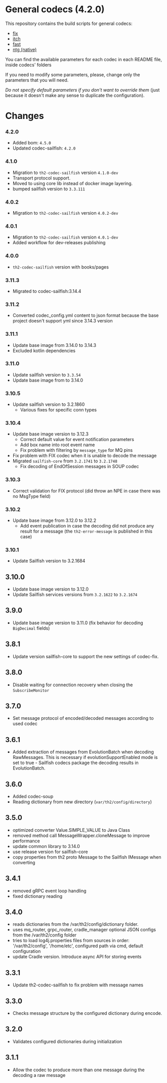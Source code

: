 # General codecs (4.2.0)

This repository contains the build scripts for general codecs:
+ [fix](codec-fix/README.md)
+ [itch](codec-itch/README.md)
+ [fast](codec-fast/README.md)
+ [ntg (native)](codec-ntg/README.md)

You can find the available parameters for each codec in each README file, inside codecs' folders

If you need to modify some parameters, please, change only the parameters that you will need.

_Do not specify default parameters if you don't want to override them_ (just because it doesn't make any sense to duplicate the configuration).

# Changes

### 4.2.0
+ Added bom: `4.5.0`
+ Updated codec-sailfish: `4.2.0`

### 4.1.0
+ Migration to `th2-codec-sailfish` version `4.1.0-dev`
+ Transport protocol support.
+ Moved to using core lib instead of docker image layering.
+ bumped sailfish version to `3.3.111`

### 4.0.2
+ Migration to `th2-codec-sailfish` version `4.0.2-dev`

### 4.0.1

+ Migration to `th2-codec-sailfish` version `4.0.1-dev`
+ Added workflow for dev-releases publishing

### 4.0.0

+ `th2-codec-sailfish` version with books/pages

### 3.11.3

+ Migrated to codec-sailfish:3.14.4

### 3.11.2

+ Converted codec_config.yml content to json format because the base project doesn't support yml since 3.14.3 version 

### 3.11.1

+ Update base image from 3.14.0 to 3.14.3
+ Excluded kotlin dependencies

### 3.11.0

+ Update sailfish version to `3.3.54`
+ Update base image from to 3.14.0

### 3.10.5

+ Update sailfish version to 3.2.1860
  + Various fixes for specific conn types

### 3.10.4

+ Update base image version to 3.12.3
  + Correct default value for event notification parameters
  + Add box name into root event name
  + Fix problem with filtering by `message_type` for MQ pins
+ Fix problem with FIX codec when it is unable to decode the message
+ Migrated `sailfish-core` from `3.2.1741` to `3.2.1748`
  + Fix decoding of EndOfSession messages in SOUP codec

### 3.10.3

+ Correct validation for FIX protocol (did throw an NPE in case there was no MsgType field)

### 3.10.2

+ Update base image from 3.12.0 to 3.12.2
  + Add event publication in case the decoding did not produce any result for a message (the `th2-error-message` is published in this case)

### 3.10.1

+ Update Sailfish version to 3.2.1684

## 3.10.0
+ Update base image version to 3.12.0
+ Update Sailfish services versions from `3.2.1622` to `3.2.1674`

## 3.9.0
+ Update base image version to 3.11.0 (fix behavior for decoding `BigDecimal` fields)

## 3.8.1
+ Update version sailfish-core to support the new settings of codec-fix.

## 3.8.0
+ Disable waiting for connection recovery when closing the `SubscribeMonitor`

## 3.7.0
+ Set message protocol of encoded/decoded messages according to used codec

## 3.6.1
+ Added extraction of messages from EvolutionBatch when decoding RawMessages. This is necessary if evolutionSupportEnabled mode is set to true - Sailfish codecs package the decoding results in EvolutionBatch.

## 3.6.0
+ Added codec-soup
+ Reading dictionary from new directory (`var/th2/config/directory`)

## 3.5.0
+ optimized converter Value.SIMPLE_VALUE to Java Class
+ removed method call MessageWrapper.cloneMessage to improve performance
+ update common library to 3.14.0
+ use release version for sailfish-core
+ copy properties from th2 proto Message to the Sailfish IMessage when converting
    
## 3.4.1

+ removed gRPC event loop handling
+ fixed dictionary reading

## 3.4.0

+ reads dictionaries from the /var/th2/config/dictionary folder.
+ uses mq_router, grpc_router, cradle_manager optional JSON configs from the /var/th2/config folder
+ tries to load log4j.properties files from sources in order: '/var/th2/config', '/home/etc', configured path via cmd, default configuration
+ update Cradle version. Introduce async API for storing events

## 3.3.1

+ Update th2-codec-sailfish to fix problem with message names

## 3.3.0

+ Checks message structure by the configured dictionary during encode.

## 3.2.0

+ Validates configured dictionaries during initialization

## 3.1.1

+ Allow the codec to produce more than one message during the decoding a raw message
